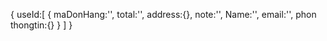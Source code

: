 
{
    useId:[
        {
            maDonHang:'',
            total:'',
            address:{},
            note:'',
            Name:'',
            email:'',
            phon
            thongtin:{}
        }
    ]
}